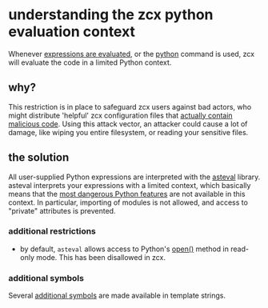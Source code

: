 # understanding the zcx python evaluation context

Whenever [expressions are evaluated](../reference/template.md#template-strings), or the [python](../reference/command.md#python) command is used, zcx will evaluate the code in a limited Python context.

## why?

This restriction is in place to safeguard zcx users against bad actors, who might distribute 'helpful' zcx configuration files that [actually contain malicious code](https://nedbatchelder.com/blog/201206/eval_really_is_dangerous.html).
Using this attack vector, an attacker could cause a lot of damage, like wiping you entire filesystem, or reading your sensitive files.

## the solution

All user-supplied Python expressions are interpreted with the [asteval](https://lmfit.github.io/asteval/index.html) library.
asteval interprets your expressions with a limited context, which basically means that the [most dangerous Python features](https://lmfit.github.io/asteval/motivation.html#how-safe-is-asteval) are not available in this context. In particular, importing of modules is not allowed, and access to "private" attributes is prevented.

### additional restrictions

- by default, `asteval` allows access to Python's [open()](https://docs.python.org/3/library/functions.html#open) method in read-only mode. This has been disallowed in zcx.

### additional symbols

Several [additional symbols](../reference/template.md#template-locals) are made available in template strings.

